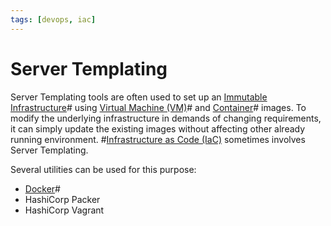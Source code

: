 ```yaml
---
tags: [devops, iac]
---
```


# Server Templating

Server Templating tools are often used to set up an
[Immutable Infrastructure](202209271906.md)# using
[Virtual Machine (VM)](202204071131.md)# and [Container](202202211633.md)#
images. To modify the underlying infrastructure in demands of changing
requirements, it can simply update the existing images without affecting other
already running environment. #[Infrastructure as Code (IaC)](202206061419.md)
sometimes involves Server Templating.

Several utilities can be used for this purpose:
- [Docker](202110201636.md)#
- HashiCorp Packer
- HashiCorp Vagrant
